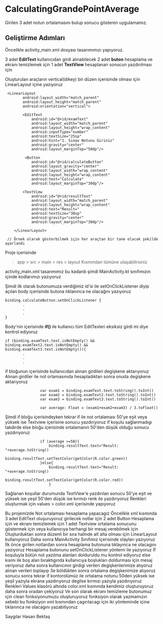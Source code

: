 # CalculatingGrandePointAverage

Girilen 3 adet notun ortalamasını bulup sonucu gösteren uygulamamız.


## Geliştirme Adımları

Öncelikle activity_main.xml dosyası tasarımımızı yapıyoruz.


3 adet **EditText** kullanıcıdan girdi alınabilecek 
2 adet **buton** hesaplama ve ekranı temizlemek için
1 adet **TextView** hesaplanan sonucun yazdırılması için

Oluşturulan araçların vertical(dikey) bir düzen içerisinde olması için LinearLayout içine yazıyoruz


```
 <LinearLayout
        android:layout_width="match_parent"
        android:layout_height="match_parent"
        android:orientation="vertical">

        <EditText
            android:id="@+id/examText"
            android:layout_width="match_parent"
            android:layout_height="wrap_content"
            android:inputType="number"
            android:textSize="25sp"
            android:hint="1. Sınav Notunu Giriniz"
            android:gravity="center"
            android:layout_marginTop="50dp"/>

         <Button
            android:id="@+id/calculateButton"
            android:layout_gravity="center"
            android:layout_width="wrap_content"
            android:layout_height="wrap_content"
            android:text="Calculate"
            android:layout_marginTop="30dp"/>

        <TextView
            android:id="@+id/resultText"
            android:layout_width="match_parent"
            android:layout_height="wrap_content"
            android:text="Result="
            android:textSize="30sp"
            android:gravity="center"
            android:layout_marginTop="30dp"/>

    </LinearLayout>

 // Örnek olarak gösterbilmek için her araçtan bir tane olacak şekilde ayarlandı
```
Proje içerisinde 
>app > src > main > res > layout 
Kısmından tümüne ulaşabilirsiniz

activity_main.xml tasarımımız bu kadardı şimdi MainActivity.kt sınıfımızın içinde kodlarımızı yazıyoruz

Şimdi ilk olarak butonumuza verdiğimiz id'si ile setOnClickListener diyip açılan body içerisinde butona tıklanınca ne olacağını yazıyoruz
```
binding.calculateButton.setOnClickListener {
        .
        .
        .
}
```
Body'nin içerisinde **if()**  ile kullanıcı tüm EditTexleri eksiksiz girdi mi diye kontrol ediyoruz

```
if (binding.examText.text.isNotEmpty() && binding.examText2.text.isNotEmpty() && binding.examText3.text.isNotEmpty()){
        .
        .
        .        
```

if bloğunun içerisinde kullanıcıdan alınan girdileri degişkene aktarıyoruz
Alınan girdiler ile not orlamasınıda hesapladıktan sonra onuda degişkene aktarıyoruz
```
                var exam1 = binding.examText.text.toString().toInt()
                var exam2 = binding.examText2.text.toString().toInt()
                var exam3 = binding.examText3.text.toString().toInt()

                var average: Float = (exam1+exam2+exam3) / 3.toFloat()
```

Şimdi if bloğu içerisindeyken tekrar if ile not ortalaması 50'ye eşit veya yüksek ise Textview içerisine sonucu yazdırıyoruz
if koşulu sağlanmadıgı takdirde else bloğu içerisinde ortalamanın 50'den düşük olduğu sonucu yazdırıyoruz
```
                if (average >=50){
                    binding.resultText.text="Result: "+average.toString()
                    binding.resultText.setTextColor(getColor(R.color.green))
                }else{
                    binding.resultText.text="Result: "+average.toString()
                    binding.resultText.setTextColor(getColor(R.color.red))
                    }
```

Sağlanan koşullar durumunda TextView'e yazdırılan sonucu 50'ye eşit ve yüksek ise yeşil 50'den düşük ise kırmızı renk ile yazdırıyoruz
Renkleri oluşturmak için values > color.xml  içerisinde yapıyoruz


Bu projemizde Not ortalaması hesaplama yapacagız 
Öncelikle xml kısmında 
3 adet EditText oluşuruyoruz girilecek notlar için
2 adet Button Hesaplama için ve ekranı temizlemek için
1 adet Textview ortalama sonucunu göstermek için veya kullanıcıya herhangi bir mesaj verebilmek için
Oluşturduktan sonra düzenli bir sıra halinde alt alta olması için LinearLayout kullanıyoruz
Daha sonra MainActivity Sınıfımız içerisinde olayları yazıyoruz
İlk önce girilen notlardan sonra hesaplama butonuna tıklayınca ne olacagını yazıyoruz
Hesaplama butonunu setOnClickListener yöntemi ile yazıyoruz
İf koşuluyla bütün not yazılma alanları dolduruldu mu kontrol ediyoruz 
else kısmı ile boş alan bıraktıgında kullanıcıya boşlukları doldurması için mesaj veriyoruz
daha sonra kullanıcının girdigi verileri degişkenlerimize atıyoruz
alınan verileri toplayıp 3e böldükten sonra ortalama degişkenimize atıyoruz sonucu
sonra tekrar if kontorolümüz ile ortalama notunu 50den yüksek ise
yeşil yazıyla ekrana yazdırıyoruz degilse kırmızı yazıyla yazdırıyoruz
Renkleri Values klasörü altında color.xml kısmında kendimiz oluşturuyoruz daha sonra oradan çekiyoruz
Ve son olarak ekranı temizleme butonumuz için clean fonksiyonumuzu oluşturuyoruz
fonksiyon olarak yazmamızın sebebi bu fonksiyon  xml kısmından çagırılacagı için 
iki yönteminde içine tıklanınca ne olacagını yazabiliyoruz 

Saygılar
Hasan Bektaş

